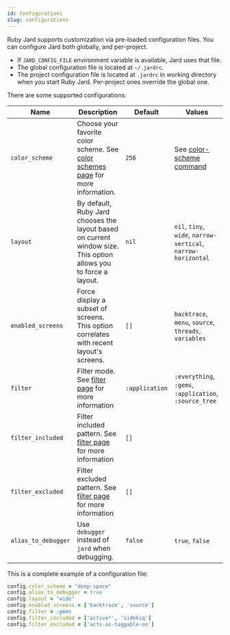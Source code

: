 ```yaml
---
id: Configurations
slug: configurations
---
```


Ruby Jard supports customization via pre-loaded configuration files. You can configure Jard both globally, and per-project.

- If `JARD_CONFIG_FILE` environment variable is available, Jard uses that file.
- The global configuration file is located at `~/.jardrc`.
- The project configuration file is located at `.jardrc` in working directory when you start Ruby Jard. Per-project ones override the global one.

There are some supported configurations:

| Name                | Description                                                  | Default | Values |
| ------------------- | ------------------------------------------------------------ | ------- | ------ |
| `color_scheme`      | Choose your favorite color scheme. See [color schemes page](/docs/guides/color-schemes) for more information.| `256`   | See [color-scheme command](/docs/commands/color-scheme) |
| `layout`      | By default, Ruby Jard chooses the layout based on current window size. This option allows you to force a layout. | `nil`   | `nil`, `tiny`, `wide`, `narrow-vertical`, `narrow-horizontal` |
| `enabled_screens` | Force display a subset of screens. This option correlates with recent layout's screens. | `[]`   | `backtrace`, `menu`, `source`, `threads`, `variables`|
| `filter` | Filter mode. See [filter page](/docs/guides/filter) for more information | `:application`   | `:everything`, `:gems`, `:application`, `:source_tree`|
| `filter_included` | Filter included pattern. See [filter page](/docs/guides/filter) for more information | `[]`   | |
| `filter_excluded` | Filter excluded pattern. See [filter page](/docs/guides/filter) for more information | `[]`   | |
| `alias_to_debugger` | Use `debugger` instead of `jard` when debugging. | `false`   | `true`, `false`|

This is a complete example of a configuration file:

```ruby
config.color_scheme = "deep-space"
config.alias_to_debugger = true
config.layout = "wide"
config.enabled_screens = ['backtrace', 'source']
config.filter = :gems
config.filter_included = ['active*', 'sidekiq']
config.filter_excluded = ['acts-as-taggable-on']
```
